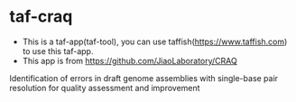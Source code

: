 # taf-craq

- This is a taf-app(taf-tool), you can use taffish(https://www.taffish.com) to use this taf-app.
- This app is from https://github.com/JiaoLaboratory/CRAQ

Identification of errors in draft genome assemblies with single-base pair resolution for quality assessment and improvement
